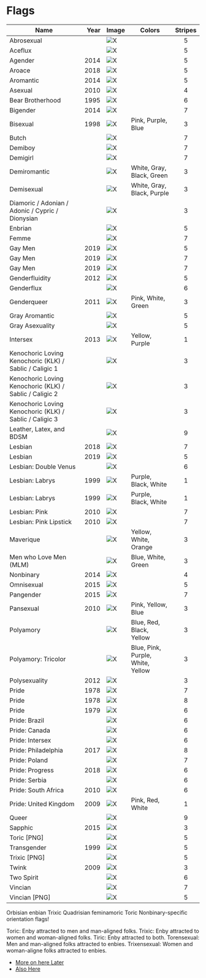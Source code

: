 # Flags

| Name                                                    | Year | Image                                                     | Colors                            | Stripes |
| ------------------------------------------------------- | ---: | :-------------------------------------------------------- | --------------------------------- | :-----: |
| Abrosexual                                              |      | ![X](./Flags/SVG/Abrosexual.svg)                          |                                   |    5    |
| Aceflux                                                 |      | ![X](./Flags/SVG/Aceflux.svg)                             |                                   |    5    |
| Agender                                                 | 2014 | ![X](./Flags/SVG/Agender.svg)                             |                                   |    5    |
| Aroace                                                  | 2018 | ![X](./Flags/SVG/Aroace.svg)                              |                                   |    5    |
| Aromantic                                               | 2014 | ![X](./Flags/SVG/Aromantic.svg)                           |                                   |    5    |
| Asexual                                                 | 2010 | ![X](./Flags/SVG/Asexual.svg)                             |                                   |    4    |
| Bear Brotherhood                                        | 1995 | ![X](./Flags/SVG/Bear_Brotherhood.svg)                    |                                   |    6    |
| Bigender                                                | 2014 | ![X](./Flags/SVG/Bigender.svg)                            |                                   |    7    |
| Bisexual                                                | 1998 | ![X](./Flags/SVG/Bisexual.svg)                            | Pink, Purple, Blue                |    3    |
| Butch                                                   |      | ![X](./Flags/SVG/Butch.svg)                               |                                   |    7    |
| Demiboy                                                 |      | ![X](./Flags/SVG/Demiboy.svg)                             |                                   |    7    |
| Demigirl                                                |      | ![X](./Flags/SVG/Demigirl.svg)                            |                                   |    7    |
| Demiromantic                                            |      | ![X](./Flags/SVG/Demiromantic.svg)                        | White, Gray, Black, Green         |    3    |
| Demisexual                                              |      | ![X](./Flags/SVG/Demisexual.svg)                          | White, Gray, Black, Purple        |    3    |
| Diamoric / Adonian / Adonic / Cypric / Dionysian        |      | ![X](./Flags/SVG/Diamoric.svg)                            |                                   |    3    |
| Enbrian                                                 |      | ![X](./Flags/SVG/Enbian.svg)                              |                                   |    5    |
| Femme                                                   |      | ![X](./Flags/SVG/Femme.svg)                               |                                   |    7    |
| Gay Men                                                 | 2019 | ![X](./Flags/SVG/Gay_Men_New_Simple.svg)                  |                                   |    5    |
| Gay Men                                                 | 2019 | ![X](./Flags/SVG/Gay_Men_New.svg)                         |                                   |    7    |
| Gay Men                                                 | 2019 | ![X](./Flags/SVG/Gay_Men.svg)                             |                                   |    7    |
| Genderfluidity                                          | 2012 | ![X](./Flags/SVG/Genderfluidity.svg)                      |                                   |    5    |
| Genderflux                                              |      | ![X](./Flags/SVG/Genderflux.svg)                          |                                   |    6    |
| Genderqueer                                             | 2011 | ![X](./Flags/SVG/Genderqueer.svg)                         | Pink, White, Green                |    3    |
| Gray Aromantic                                          |      | ![X](./Flags/SVG/Gray_Aromantic.svg)                      |                                   |    5    |
| Gray Asexuality                                         |      | ![X](./Flags/SVG/Gray_Asexuality.svg)                     |                                   |    5    |
| Intersex                                                | 2013 | ![X](./Flags/SVG/Intersex.svg)                            | Yellow, Purple                    |    1    |
| Kenochoric Loving Kenochoric (KLK) / Sablic / Caligic 1 |      | ![X](./Flags/not_SVG/KLK_1.png)                           |                                   |    3    |
| Kenochoric Loving Kenochoric (KLK) / Sablic / Caligic 2 |      | ![X](./Flags/not_SVG/KLK_2.png)                           |                                   |    3    |
| Kenochoric Loving Kenochoric (KLK) / Sablic / Caligic 3 |      | ![X](./Flags/not_SVG/KLK_3.png)                           |                                   |    3    |
| Leather, Latex, and BDSM                                |      | ![X](./Flags/SVG/Leather,_Latex,_and_BDSM.svg)            |                                   |    9    |
| Lesbian                                                 | 2018 | ![X](./Flags/SVG/Lesbian_2018.svg)                        |                                   |    7    |
| Lesbian                                                 | 2019 | ![X](./Flags/SVG/Lesbian_2019.svg)                        |                                   |    5    |
| Lesbian: Double Venus                                   |      | ![X](./Flags/SVG/Lesbian_double-Venus_canton_rainbow.svg) |                                   |    6    |
| Lesbian: Labrys                                         | 1999 | ![X](./Flags/SVG/Lesbian_Labrys_2.svg)                    | Purple, Black, White              |    1    |
| Lesbian: Labrys                                         | 1999 | ![X](./Flags/SVG/Lesbian_Labrys.svg)                      | Purple, Black, White              |    1    |
| Lesbian: Pink                                           | 2010 | ![X](./Flags/SVG/Lesbian_Pink.svg)                        |                                   |    7    |
| Lesbian: Pink Lipstick                                  | 2010 | ![X](./Flags/SVG/Lesbian_Pink_Lipstick.svg)               |                                   |    7    |
| Maverique                                               |      | ![X](./Flags/SVG/Maverique.svg)                           | Yellow, White, Orange             |    3    |
| Men who Love Men (MLM)                                  |      | ![X](./Flags/SVG/MLM.svg)                                 | Blue, White, Green                |    3    |
| Nonbinary                                               | 2014 | ![X](./Flags/SVG/Nonbinary.svg)                           |                                   |    4    |
| Omnisexual                                              | 2015 | ![X](./Flags/SVG/Omnisexuality.svg)                       |                                   |    5    |
| Pangender                                               | 2015 | ![X](./Flags/SVG/Pangender.svg)                           |                                   |    7    |
| Pansexual                                               | 2010 | ![X](./Flags/SVG/Pansexuality.svg)                        | Pink, Yellow, Blue                |    3    |
| Polyamory                                               |      | ![X](./Flags/SVG/Polyamory.svg)                           | Blue, Red, Black, Yellow          |    3    |
| Polyamory: Tricolor                                     |      | ![X](./Flags/SVG/Polyamory_Tricolor.svg)                  | Blue, Pink, Purple, White, Yellow |    3    |
| Polysexuality                                           | 2012 | ![X](./Flags/SVG/Polysexuality.svg)                       |                                   |    3    |
| Pride                                                   | 1978 | ![X](./Flags/SVG/pride_1978_7.svg)                        |                                   |    7    |
| Pride                                                   | 1978 | ![X](./Flags/SVG/pride_1978_8.svg)                        |                                   |    8    |
| Pride                                                   | 1979 | ![X](./Flags/SVG/Pride_1979_6.svg)                        |                                   |    6    |
| Pride: Brazil                                           |      | ![X](./Flags/SVG/Pride_Brazil.svg)                        |                                   |    6    |
| Pride: Canada                                           |      | ![X](./Flags/SVG/Pride_Canada.svg)                        |                                   |    6    |
| Pride: Intersex                                         |      | ![X](./Flags/SVG/Pride_Intersex.svg)                      |                                   |    6    |
| Pride: Philadelphia                                     | 2017 | ![X](./Flags/SVG/Pride_Philadelphia.svg)                  |                                   |    8    |
| Pride: Poland                                           |      | ![X](./Flags/SVG/Pride_Poland.svg)                        |                                   |    7    |
| Pride: Progress                                         | 2018 | ![X](./Flags/SVG/Pride_Progress.svg)                      |                                   |    6    |
| Pride: Serbia                                           |      | ![X](./Flags/SVG/Pride_Serbia.svg)                        |                                   |    6    |
| Pride: South Africa                                     | 2010 | ![X](./Flags/SVG/Pride_South_Africa.svg)                  |                                   |    6    |
| Pride: United Kingdom                                   | 2009 | ![X](./Flags/SVG/Pride_United_Kingdom.svg)                | Pink, Red, White                  |    1    |
| Queer                                                   |      | ![X](./Flags/SVG/Queer.svg)                               |                                   |    9    |
| Sapphic                                                 | 2015 | ![X](./Flags/SVG/Sapphic.svg)                             |                                   |    3    |
| Toric [PNG]                                             |      | ![X](./Flags/not_SVG/Toric.png)                           |                                   |    5    |
| Transgender                                             | 1999 | ![X](./Flags/SVG/Transgender.svg)                         |                                   |    5    |
| Trixic [PNG]                                            |      | ![X](./Flags/not_SVG/Trixic.png)                          |                                   |    5    |
| Twink                                                   | 2009 | ![X](./Flags/SVG/Twink.svg)                               |                                   |    3    |
| Two Spirit                                              |      | ![X](./Flags/SVG/Two-Spirit.svg)                          |                                   |    6    |
| Vincian                                                 |      | ![X](./Flags/SVG/Vincian_Original.svg)                    |                                   |    7    |
| Vincian [PNG]                                           |      | ![X](./Flags/not_SVG/Vincian.png)                         |                                   |    5    |

Orbisian
enbian
Trixic
Quadrisian
feminamoric
Toric
Nonbinary-specific orientation flags!

Toric: Enby attracted to men and man-aligned folks.
Trixic: Enby attracted to women and woman-aligned folks.
Tiric: Enby attracted to both.
Torensexual: Men and man-aligned folks attracted to enbies.
Trixensexual: Women and woman-aligne folks attracted to enbies.

- [More on here Later](https://lgbtqia.fandom.com/wiki/Category:Flags)
- [Also Here](https://commons.wikimedia.org/wiki/Category:LGBT_orientation_flags)
